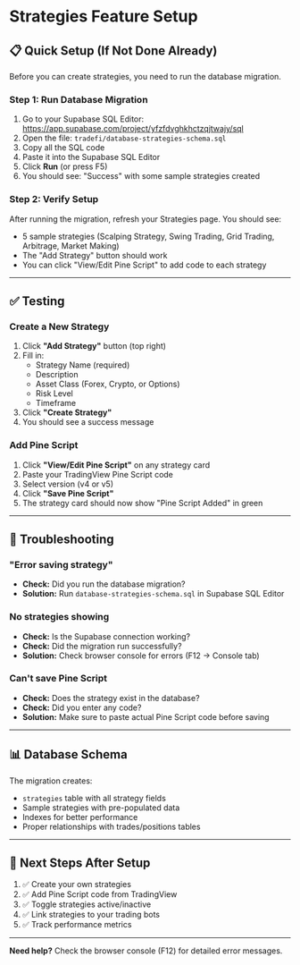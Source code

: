 # Strategies Feature Setup

## 📋 Quick Setup (If Not Done Already)

Before you can create strategies, you need to run the database migration.

### Step 1: Run Database Migration

1. Go to your Supabase SQL Editor: https://app.supabase.com/project/yfzfdvghkhctzqjtwajy/sql
2. Open the file: `tradefi/database-strategies-schema.sql`
3. Copy all the SQL code
4. Paste it into the Supabase SQL Editor
5. Click **Run** (or press F5)
6. You should see: "Success" with some sample strategies created

### Step 2: Verify Setup

After running the migration, refresh your Strategies page. You should see:
- 5 sample strategies (Scalping Strategy, Swing Trading, Grid Trading, Arbitrage, Market Making)
- The "Add Strategy" button should work
- You can click "View/Edit Pine Script" to add code to each strategy

---

## ✅ Testing

### Create a New Strategy
1. Click **"Add Strategy"** button (top right)
2. Fill in:
   - Strategy Name (required)
   - Description
   - Asset Class (Forex, Crypto, or Options)
   - Risk Level
   - Timeframe
3. Click **"Create Strategy"**
4. You should see a success message

### Add Pine Script
1. Click **"View/Edit Pine Script"** on any strategy card
2. Paste your TradingView Pine Script code
3. Select version (v4 or v5)
4. Click **"Save Pine Script"**
5. The strategy card should now show "Pine Script Added" in green

---

## 🐛 Troubleshooting

### "Error saving strategy"
- **Check:** Did you run the database migration?
- **Solution:** Run `database-strategies-schema.sql` in Supabase SQL Editor

### No strategies showing
- **Check:** Is the Supabase connection working?
- **Check:** Did the migration run successfully?
- **Solution:** Check browser console for errors (F12 → Console tab)

### Can't save Pine Script
- **Check:** Does the strategy exist in the database?
- **Check:** Did you enter any code?
- **Solution:** Make sure to paste actual Pine Script code before saving

---

## 📊 Database Schema

The migration creates:
- `strategies` table with all strategy fields
- Sample strategies with pre-populated data
- Indexes for better performance
- Proper relationships with trades/positions tables

---

## 🎯 Next Steps After Setup

1. ✅ Create your own strategies
2. ✅ Add Pine Script code from TradingView
3. ✅ Toggle strategies active/inactive
4. ✅ Link strategies to your trading bots
5. ✅ Track performance metrics

---

**Need help?** Check the browser console (F12) for detailed error messages.

